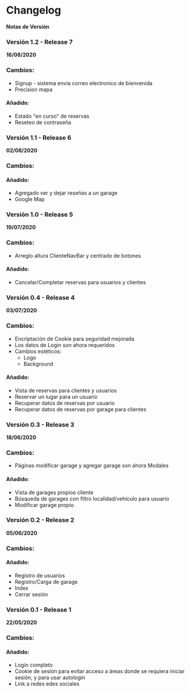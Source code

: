 # Changelog

**Notas de Versión**

### Versión 1.2 - Release 7

**16/08/2020**

### Cambios:
- Signup - sistema envia correo electronico de bienvenida
- Precision mapa

#### Añadido:
- Estado "en curso" de reservas
- Reseteo de contraseña

### Versión 1.1 - Release 6

**02/08/2020**

### Cambios:

#### Añadido:
- Agregado ver y dejar reseñas a un garage
- Google Map

### Versión 1.0 - Release 5

**19/07/2020**

### Cambios:
- Arreglo altura ClienteNavBar y centrado de botones

#### Añadido:
- Cancelar/Completar reservas para usuarios y clientes
	
### Versión 0.4 - Release 4

**03/07/2020**

### Cambios:
- Encriptación de Cookie para seguridad mejorada
- Los datos de Login son ahora requeridos
- Cambios estéticos:
	- Logo
	- Background
	
#### Añadido:
- Vista de reservas para clientes y usuarios
- Reservar un lugar para un usuario
- Recuperar datos de reservas por usuario
- Recuperar datos de reservas por garage para clientes

### Versión 0.3 - Release 3

**18/06/2020**

### Cambios:
- Páginas modificar garage y agregar garage son ahora Modales

#### Añadido:
- Vista de garages propios cliente
- Búsqueda de garages con filtro localidad/vehículo para usuario
- Modificar garage propio

### Versión 0.2 - Release 2

**05/06/2020**

### Cambios:

#### Añadido:
- Registro de usuarios
- Registro/Carga de garage
- Index
- Cerrar sesión

### Versión 0.1 - Release 1

**22/05/2020**

### Cambios:

#### Añadido:
- Login completo
- Cookie de sesión para evitar acceso a áreas donde se requiera iniciar sesión, y para usar autologin
- Link a redes edes sociales